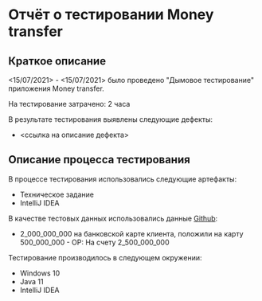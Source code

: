# Отчёт о тестировании Money transfer

## Краткое описание

<15/07/2021> - <15/07/2021> было проведено "Дымовое тестирование" приложения Money transfer.

На тестирование затрачено: 2 часа

В результате тестирования выявлены следующие дефекты:
* <ссылка на описание дефекта>

## Описание процесса тестирования

В процессе тестирования использовались следующие артефакты:
* Техническое задание
* IntelliJ IDEA

В качестве тестовых данных использовались данные [Github](https://github.com/netology-code/javaqa-homeworks/tree/master/programming):
* 2_000_000_000 на банковской карте клиента, положили на карту 500_000_000 - ОР: На счету 2_500_000_000


Тестирование производилось в следующем окружении:
* Windows 10
* Java 11
* IntelliJ IDEA